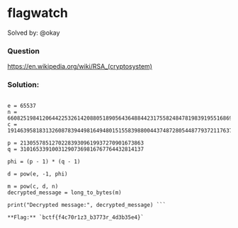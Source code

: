 # flagwatch

Solved by: @okay

### Question
https://en.wikipedia.org/wiki/RSA_(cryptosystem)

### Solution:

```  from Crypto.Util.number import long_to_bytes

e = 65537
n = 66082519841206442253261420880518905643648844231755824847819839195516869801231
c = 19146395818313260878394498164948015155839880044374872805448779372117637653026

p = 213055785127022839309619937270901673863
q = 310165339100312907369816767764432814137

phi = (p - 1) * (q - 1)

d = pow(e, -1, phi)

m = pow(c, d, n)
decrypted_message = long_to_bytes(m)

print("Decrypted message:", decrypted_message) ```

**Flag:** `bctf{f4c70r1z3_b3773r_4d3b35e4}`
